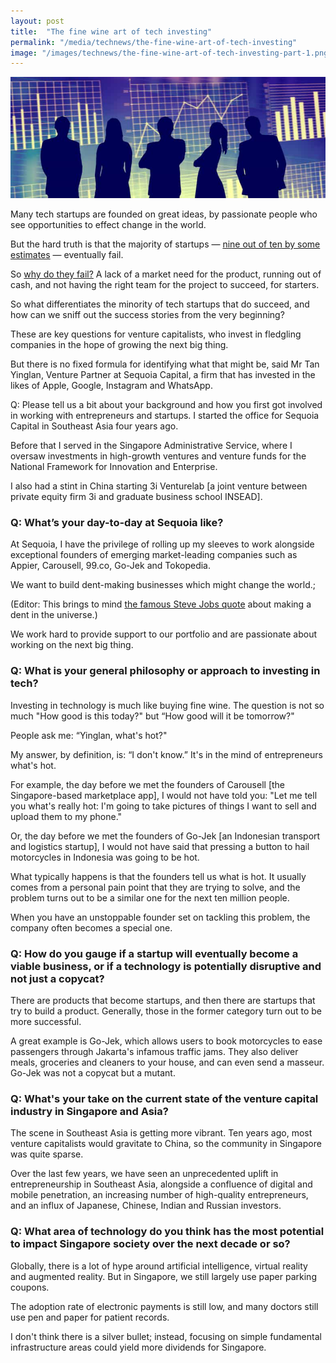 ```yaml
---
layout: post
title:  "The fine wine art of tech investing"
permalink: "/media/technews/the-fine-wine-art-of-tech-investing"
image: "/images/technews/the-fine-wine-art-of-tech-investing-part-1.png"
---
```


![The fine wine art of tech investing](/images/technews/the-fine-wine-art-of-tech-investing-part-1.png)

Many tech startups are founded on great ideas, by passionate people who see opportunities to effect change in the world.

But the hard truth is that the majority of startups — [nine out of ten by some estimates](https://www.forbes.com/sites/neilpatel/2015/01/16/90-of-startups-will-fail-heres-what-you-need-to-know-about-the-10/#5eb40e466792) — eventually fail.

So [why do they fail?](http://fortune.com/2014/09/25/why-startups-fail-according-to-their-founders/) A lack of a market need for the product, running out of cash, and not having the right team for the project to succeed, for starters.

So what differentiates the minority of tech startups that do succeed, and how can we sniff out the success stories from the very beginning?

These are key questions for venture capitalists, who invest in fledgling companies in the hope of growing the next big thing.

But there is no fixed formula for identifying what that might be, said Mr Tan Yinglan, Venture Partner at Sequoia Capital, a firm that has invested in the likes of Apple, Google, Instagram and WhatsApp.

Q: Please tell us a bit about your background and how you first got involved in working with entrepreneurs and startups.
I started the office for Sequoia Capital in Southeast Asia four years ago.

Before that I served in the Singapore Administrative Service, where I oversaw investments in high-growth ventures and venture funds for the National Framework for Innovation and Enterprise.

I also had a stint in China starting 3i Venturelab [a joint venture between private equity firm 3i and graduate business school INSEAD].

### **Q: What’s your day-to-day at Sequoia like?**
At Sequoia, I have the privilege of rolling up my sleeves to work alongside exceptional founders of emerging market-leading companies such as Appier, Carousell, 99.co, Go-Jek and Tokopedia.

We want to build dent-making businesses which might change the world.;

(Editor: This brings to mind [the famous Steve Jobs quote](https://edition.cnn.com/2011/10/05/tech/innovation/steve-jobs-quotes/) about making a dent in the universe.)

We work hard to provide support to our portfolio and are passionate about working on the next big thing.

### **Q: What is your general philosophy or approach to investing in tech?**
Investing in technology is much like buying fine wine. The question is not so much "How good is this today?" but “How good will it be tomorrow?"

People ask me: “Yinglan, what's hot?"

My answer, by definition, is: “I don't know.” It's in the mind of entrepreneurs what's hot.

For example, the day before we met the founders of Carousell [the Singapore-based marketplace app], I would not have told you: "Let me tell you what's really hot: I'm going to take pictures of things I want to sell and upload them to my phone."

Or, the day before we met the founders of Go-Jek [an Indonesian transport and logistics startup], I would not have said that pressing a button to hail motorcycles in Indonesia was going to be hot.

What typically happens is that the founders tell us what is hot. It usually comes from a personal pain point that they are trying to solve, and the problem turns out to be a similar one for the next ten million people.

When you have an unstoppable founder set on tackling this problem, the company often becomes a special one.

### **Q: How do you gauge if a startup will eventually become a viable business, or if a technology is potentially disruptive and not just a copycat?**
There are products that become startups, and then there are startups that try to build a product. Generally, those in the former category turn out to be more successful.

A great example is Go-Jek, which allows users to book motorcycles to ease passengers through Jakarta's infamous traffic jams. They also deliver meals, groceries and cleaners to your house, and can even send a masseur. Go-Jek was not a copycat but a mutant.

### **Q: What's your take on the current state of the venture capital industry in Singapore and Asia?**

The scene in Southeast Asia is getting more vibrant. Ten years ago, most venture capitalists would gravitate to China, so the community in Singapore was quite sparse.

Over the last few years, we have seen an unprecedented uplift in entrepreneurship in Southeast Asia, alongside a confluence of digital and mobile penetration, an increasing number of high-quality entrepreneurs, and an influx of Japanese, Chinese, Indian and Russian investors.

### **Q: What area of technology do you think has the most potential to impact Singapore society over the next decade or so?**
Globally, there is a lot of hype around artificial intelligence, virtual reality and augmented reality. But in Singapore, we still largely use paper parking coupons.

The adoption rate of electronic payments is still low, and many doctors still use pen and paper for patient records.

I don't think there is a silver bullet; instead, focusing on simple fundamental infrastructure areas could yield more dividends for Singapore.
